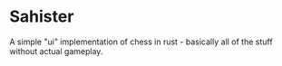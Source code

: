 # Sahister
A simple "ui" implementation of chess in rust - basically all of the stuff without actual gameplay.
